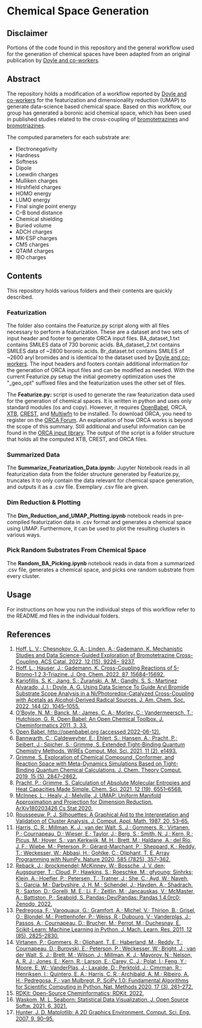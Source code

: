 # Chemical Space Generation

## Disclaimer

Portions of the code found in this repository and the general workflow used for the generation of chemical spaces have been adapted from an original publication by [Doyle and co-workers](https://doi.org/10.1021/jacs.1c12203).

## Abstract

The repository holds a modification of a workflow reported by [Doyle and co-workers](https://doi.org/10.1021/jacs.1c12203) for the featurization and dimensionality reduction (UMAP) to generate data-science based chemical space. Based on this workflow, our group has generated a boronic acid chemical space, which has been used in published studies related to the cross-coupling of [bromotetrazines](https://doi.org/10.1021/acscatal.2c01813) and [bromotriazines](https://doi.org/10.1021/acs.joc.2c02082).

The computed parameters for each substrate are:

- Electronegativity
- Hardness
- Softness
- Dipole
- Loewdin charges
- Mulliken charges
- Hirshfield charges
- HOMO energy
- LUMO energy
- Final single point energy
- C–B bond distance
- Chemical shielding
- Buried volume
- ADCH charges
- MK-ESP charges
- CM5 charges
- QTAIM charges
- IBO charges

## Contents

This repository holds various folders and their contents are quickly described.

### Featurization

The folder also contains the Featurize.py script along with all files necessary to perform a featurization. These are a dataset and two sets of input header and footer to generate ORCA input files. BA_dataset_1.txt contains SMILES data of 730 boronic acids. BA_dataset_2.txt contains SMILES data of ~2800 boronic acids. Br_dataset.txt contains SMILES of ~2600 aryl bromides and is identical to the dataset used by [Doyle and co-workers](https://doi.org/10.1021/jacs.1c12203). The input headers and footers contain additional information for the generation of ORCA input files and can be modified as needed. With the current Featurize.py setup the initial geometry optimization uses the "_geo_opt" suffixed files and the featurization uses the other set of files.

The **Featurize.py:** script is used to generate the raw featurization data used for the generation of chemical spaces. It is written in python and uses only standard modules (os and copy). However, it requires [OpenBabel](http://openbabel.org/wiki/Main_Page), ORCA, [XTB](https://xtb-docs.readthedocs.io/en/latest/setup.html), [CREST](https://xtb-docs.readthedocs.io/en/latest/crest.html), and [Multiwfn](http://sobereva.com/multiwfn/) to be installed. To download ORCA, you need to register on the [ORCA Forum](https://orcaforum.kofo.mpg.de/app.php/portal). An explanation of how ORCA works is beyond the scope of this summary. Still additional and useful information can be found in the [ORCA input library](https://sites.google.com/site/orcainputlibrary/home?pli=1). The output of the script is a folder structure that holds all the computed XTB, CREST, and ORCA files.

### Summarized Data

The **Summarize_Featurization_Data.ipynb:** Jupyter Notebook reads in all featurization data from the folder structure generated by Featurize.py, truncates it to only contain the data relevant for chemical space generation, and outputs it as a .csv file. Exemplary .csv file are given.

### Dim Reduction & Plotting

The **Dim_Reduction_and_UMAP_Plotting.ipynb** notebook reads in pre-compiled featurization data in .csv format and generates a chemical space using UMAP. Furthermore, it can be used to plot the resulting clusters in various ways.

### Pick Random Substrates From Chemical Space

The **Random_BA_Picking.ipynb** notebook reads in data from a summarized .csv file, generates a chemical space, and picks one random substrate from every cluster.

## Usage

For instructions on how you run the individual steps of this workflow refer to the README.md files in the individual folders.

## References

1. [Hoff, L. V.; Chesnokov, G. A.; Linden, A.; Gademann, K. Mechanistic Studies and Data Science-Guided Exploration of Bromotetrazine Cross-Coupling. ACS Catal. 2022, 12 (15), 9226− 9237.](https://doi.org/10.1021/acscatal.2c01813)
2. [Hoff, L.; Hauser, J.; Gademann, K. Cross-Coupling Reactions of 5-Bromo-1,2,3-Triazine. J. Org. Chem. 2022, 87, 15684–15692.](https://doi.org/10.1021/acs.joc.2c02082)
3. [Kariofillis, S. K.; Jiang, S.; Żurański, A. M.; Gandhi, S. S.; Martinez Alvarado, J. I.; Doyle, A. G. Using Data Science To Guide Aryl Bromide Substrate Scope Analysis in a Ni/Photoredox-Catalyzed Cross-Coupling with Acetals as Alcohol-Derived Radical Sources. J. Am. Chem. Soc. 2022, 144 (2), 1045–1055.](https://doi.org/10.1021/jacs.1c12203)
4. [O’Boyle, N. M.; Banck, M.; James, C. A.; Morley, C.; Vandermeersch, T.; Hutchison, G. R. Open Babel: An Open Chemical Toolbox. J. Cheminformatics 2011, 3, 33.](https://doi.org/10.1186/1758-2946-3-33)
5. [Open Babel. http://openbabel.org (accessed 2022-06-12).](http://openbabel.org)
6. [Bannwarth, C.; Caldeweyher, E.; Ehlert, S.; Hansen, A.; Pracht, P.; Seibert, J.; Spicher, S.; Grimme, S. Extended Tight-Binding Quantum Chemistry Methods. WIREs Comput. Mol. Sci. 2021, 11 (2), e1493.](https://doi.org/10.1002/wcms.1493)
7. [Grimme, S. Exploration of Chemical Compound, Conformer, and Reaction Space with Meta-Dynamics Simulations Based on Tight-Binding Quantum Chemical Calculations. J. Chem. Theory Comput. 2019, 15 (5), 2847–2862.](https://doi.org/10.1021/acs.jctc.9b00143)
8. [Pracht, P.; Grimme, S. Calculation of Absolute Molecular Entropies and Heat Capacities Made Simple. Chem. Sci. 2021, 12 (19), 6551–6568.](https://doi.org/10.1039/D1SC00621E)
9. [McInnes, L.; Healy, J.; Melville, J. UMAP: Uniform Manifold Approximation and Projection for Dimension Reduction. ArXiv180203426 Cs Stat 2020.](https://doi.org/10.48550/arXiv.1802.03426)
10. [Rousseeuw, P. J. Silhouettes: A Graphical Aid to the Interpretation and Validation of Cluster Analysis. J. Comput. Appl. Math. 1987, 20, 53–65.](https://doi.org/10.1016/0377-0427(87)90125-7)
11. [Harris, C. R.; Millman, K. J.; van der Walt, S. J.; Gommers, R.; Virtanen, P.; Cournapeau, D.; Wieser, E.; Taylor, J.; Berg, S.; Smith, N. J.; Kern, R.; Picus, M.; Hoyer, S.; van Kerkwijk, M. H.; Brett, M.; Haldane, A.; del Río, J. F.; Wiebe, M.; Peterson, P.; Gérard-Marchant, P.; Sheppard, K.; Reddy, T.; Weckesser, W.; Abbasi, H.; Gohlke, C.; Oliphant, T. E. Array Programming with NumPy. Nature 2020, 585 (7825), 357–362.](https://doi.org/10.1038/s41586-020-2649-2)
12. [Reback, J.; jbrockmendel; McKinney, W.; Bossche, J. V. den; Augspurger, T.; Cloud, P.; Hawkins, S.; Roeschke, M.; gfyoung; Sinhrks; Klein, A.; Hoefler, P.; Petersen, T.; Tratner, J.; She, C.; Ayd, W.; Naveh, S.; Garcia, M.; Darbyshire, J. H. M.; Schendel, J.; Hayden, A.; Shadrach, R.; Saxton, D.; Gorelli, M. E.; Li, F.; Zeitlin, M.; Jancauskas, V.; McMaster, A.; Battiston, P.; Seabold, S. Pandas-Dev/Pandas: Pandas 1.4.0rc0; Zenodo, 2022.](https://doi.org/10.5281/zenodo.5824773)
13. [Pedregosa, F.; Varoquaux, G.; Gramfort, A.; Michel, V.; Thirion, B.; Grisel, O.; Blondel, M.; Prettenhofer, P.; Weiss, R.; Dubourg, V.; Vanderplas, J.; Passos, A.; Cournapeau, D.; Brucher, M.; Perrot, M.; Duchesnay, É. Scikit-Learn: Machine Learning in Python. J. Mach. Learn. Res. 2011, 12 (85), 2825–2830.](https://www.jmlr.org/papers/volume12/pedregosa11a/pedregosa11a.pdf)
14. [Virtanen, P.; Gommers, R.; Oliphant, T. E.; Haberland, M.; Reddy, T.; Cournapeau, D.; Burovski, E.; Peterson, P.; Weckesser, W.; Bright, J.; van der Walt, S. J.; Brett, M.; Wilson, J.; Millman, K. J.; Mayorov, N.; Nelson, A. R. J.; Jones, E.; Kern, R.; Larson, E.; Carey, C. J.; Polat, İ.; Feng, Y.; Moore, E. W.; VanderPlas, J.; Laxalde, D.; Perktold, J.; Cimrman, R.; Henriksen, I.; Quintero, E. A.; Harris, C. R.; Archibald, A. M.; Ribeiro, A. H.; Pedregosa, F.; van Mulbregt, P. SciPy 1.0: Fundamental Algorithms for Scientific Computing in Python. Nat. Methods 2020, 17 (3), 261–272.](https://doi.org/10.1038/s41592-019-0686-2)
15. [RDKit: Open-Source Cheminformatics; RDKit, 2022.](https://www.rdkit.org/)
16. [Waskom, M. L. Seaborn: Statistical Data Visualization. J. Open Source Softw. 2021, 6, 3021.](https://doi.org/10.21105/joss.03021)
17. [Hunter, J. D. Matplotlib: A 2D Graphics Environment. Comput. Sci. Eng. 2007, 9, 90–95.](https://doi.org/10.1109/MCSE.2007.55)
